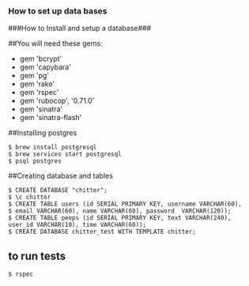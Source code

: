 ### How to set up data bases

###How to Install and setup a database###

##You will need these gems:

- gem 'bcrypt'
- gem 'capybara'
- gem 'pg'
- gem 'rake'
- gem 'rspec'
- gem 'rubocop', '0.71.0'
- gem 'sinatra'
- gem 'sinatra-flash'

##Installing postgres
```
$ brew install postgresql
$ brew services start postgresql
$ psql postgres
```

##Creating database and tables
```
$ CREATE DATABASE "chitter";
$ \c chitter 
$ CREATE TABLE users (id SERIAL PRIMARY KEY, username VARCHAR(60),
$ email VARCHAR(60), name VARCHAR(60), password  VARCHAR(120));
$ CREATE TABLE peeps (id SERIAL PRIMARY KEY, text VARCHAR(240), user_id VARCHAR(10), time VARCHAR(60));
$ CREATE DATABASE chitter_test WITH TEMPLATE chitter;
```

## to run tests 
``` 
$ rspec
```
